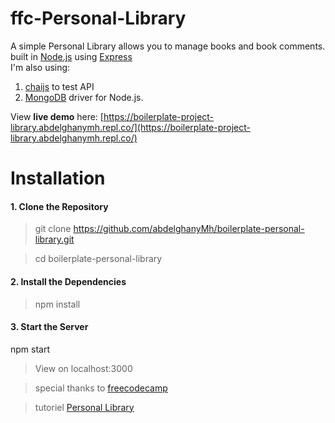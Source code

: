 
# ffc-Personal-Library

A simple Personal Library allows you to manage books and  book comments. built in  [Node.js](https://nodejs.org/)  using  [Express](http://expressjs.com/)  
I'm also using:
1. [chaijs](https://www.chaijs.com/) to test API
5. [MongoDB](https://www.mongodb.com/) driver for Node.js.


View  **live demo**  here:  [https://boilerplate-project-library.abdelghanymh.repl.co/](https://boilerplate-project-library.abdelghanymh.repl.co/)

# Installation

#### 1. Clone the Repository

> git clone https://github.com/abdelghanyMh/boilerplate-personal-library.git 

> cd boilerplate-personal-library

#### 2. Install the Dependencies

> npm install

#### 3. Start the Server

npm start

> View on localhost:3000

> special thanks to [freecodecamp](https://www.freecodecamp.org/learn)

>tutoriel [Personal Library](https://www.freecodecamp.org/learn/quality-assurance/quality-assurance-projects/personal-library)
